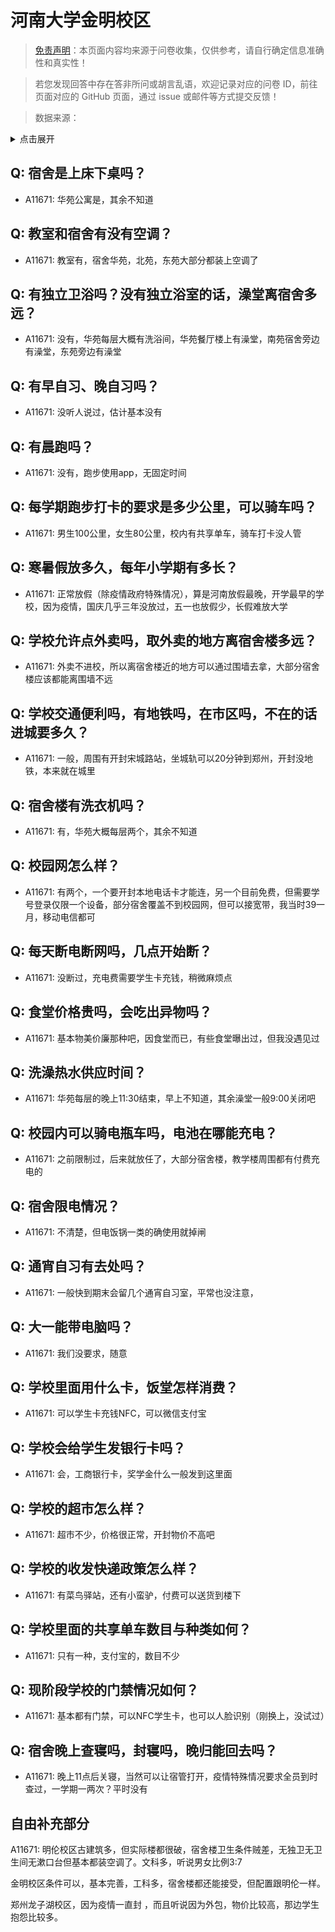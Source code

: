 # 河南大学金明校区

> [免责声明](https://colleges.chat/#_3)：本页面内容均来源于问卷收集，仅供参考，请自行确定信息准确性和真实性！

> 若您发现回答中存在答非所问或胡言乱语，欢迎记录对应的问卷 ID，前往页面对应的 GitHub 页面，通过 issue 或邮件等方式提交反馈！

> 数据来源：

<details><summary>点击展开</summary>
<ul>
<li>A11671: 匿名 (2022 年 06 月)</li>
</ul>
</details>

## Q: 宿舍是上床下桌吗？

- A11671: 华苑公寓是，其余不知道

## Q: 教室和宿舍有没有空调？

- A11671: 教室有，宿舍华苑，北苑，东苑大部分都装上空调了

## Q: 有独立卫浴吗？没有独立浴室的话，澡堂离宿舍多远？

- A11671: 没有，华苑每层大概有洗浴间，华苑餐厅楼上有澡堂，南苑宿舍旁边有澡堂，东苑旁边有澡堂

## Q: 有早自习、晚自习吗？

- A11671: 没听人说过，估计基本没有

## Q: 有晨跑吗？

- A11671: 没有，跑步使用app，无固定时间

## Q: 每学期跑步打卡的要求是多少公里，可以骑车吗？

- A11671: 男生100公里，女生80公里，校内有共享单车，骑车打卡没人管

## Q: 寒暑假放多久，每年小学期有多长？

- A11671: 正常放假（除疫情政府特殊情况），算是河南放假最晚，开学最早的学校，因为疫情，国庆几乎三年没放过，五一也放假少，长假难放大学

## Q: 学校允许点外卖吗，取外卖的地方离宿舍楼多远？

- A11671: 外卖不进校，所以离宿舍楼近的地方可以通过围墙去拿，大部分宿舍楼应该都能离围墙不远

## Q: 学校交通便利吗，有地铁吗，在市区吗，不在的话进城要多久？

- A11671: 一般，周围有开封宋城路站，坐城轨可以20分钟到郑州，开封没地铁，本来就在城里

## Q: 宿舍楼有洗衣机吗？

- A11671: 有，华苑大概每层两个，其余不知道

## Q: 校园网怎么样？

- A11671: 有两个，一个要开封本地电话卡才能连，另一个目前免费，但需要学号登录仅限一个设备，部分宿舍覆盖不到校园网，但可以接宽带，我当时39一月，移动电信都可

## Q: 每天断电断网吗，几点开始断？

- A11671: 没断过，充电费需要学生卡充钱，稍微麻烦点

## Q: 食堂价格贵吗，会吃出异物吗？

- A11671: 基本物美价廉那种吧，因食堂而已，有些食堂曝出过，但我没遇见过

## Q: 洗澡热水供应时间？

- A11671: 华苑每层的晚上11:30结束，早上不知道，其余澡堂一般9:00关闭吧

## Q: 校园内可以骑电瓶车吗，电池在哪能充电？

- A11671: 之前限制过，后来就放任了，大部分宿舍楼，教学楼周围都有付费充电的

## Q: 宿舍限电情况？

- A11671: 不清楚，但电饭锅一类的确使用就掉闸

## Q: 通宵自习有去处吗？

- A11671: 一般快到期末会留几个通宵自习室，平常也没注意，

## Q: 大一能带电脑吗？

- A11671: 我们没要求，随意

## Q: 学校里面用什么卡，饭堂怎样消费？

- A11671: 可以学生卡充钱NFC，可以微信支付宝

## Q: 学校会给学生发银行卡吗？

- A11671: 会，工商银行卡，奖学金什么一般发到这里面

## Q: 学校的超市怎么样？

- A11671: 超市不少，价格很正常，开封物价不高吧

## Q: 学校的收发快递政策怎么样？

- A11671: 有菜鸟驿站，还有小蛮驴，付费可以送货到楼下

## Q: 学校里面的共享单车数目与种类如何？

- A11671: 只有一种，支付宝的，数目不少

## Q: 现阶段学校的门禁情况如何？

- A11671: 基本都有门禁，可以NFC学生卡，也可以人脸识别（刚换上，没试过）

## Q: 宿舍晚上查寝吗，封寝吗，晚归能回去吗？

- A11671: 晚上11点后关寝，当然可以让宿管打开，疫情特殊情况要求全员到时查过，一学期一两次？平时没有

## 自由补充部分

A11671: 明伦校区古建筑多，但实际楼都很破，宿舍楼卫生条件贼差，无独卫无卫生间无漱口台但基本都装空调了。文科多，听说男女比例3:7

金明校区条件可以，基本完善，工科多，宿舍楼都还能接受，但配置跟明伦一样。

郑州龙子湖校区，因为疫情一直封 ，而且听说因为外包，物价比较高，那边学生抱怨比较多。